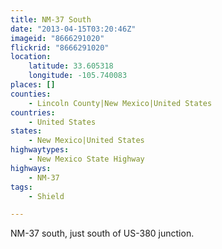 ```yaml
---
title: NM-37 South
date: "2013-04-15T03:20:46Z"
imageid: "8666291020"
flickrid: "8666291020"
location:
    latitude: 33.605318
    longitude: -105.740083
places: []
counties:
    - Lincoln County|New Mexico|United States
countries:
    - United States
states:
    - New Mexico|United States
highwaytypes:
    - New Mexico State Highway
highways:
    - NM-37
tags:
    - Shield

---
```

NM-37 south, just south of US-380 junction.